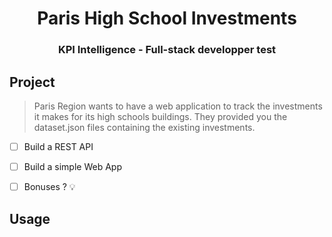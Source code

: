 <p align="center">
    <h1 align="center">Paris High School Investments</h1>
    <h3 align="center">KPI Intelligence - Full-stack developper test</h3>
</p>

## Project

> Paris Region wants to have a web application to track the investments it makes for its high schools buildings. They provided you the dataset.json files containing the existing investments.

- [ ] Build a REST API

- [ ] Build a simple Web App

- [ ] Bonuses ? 💡

## Usage